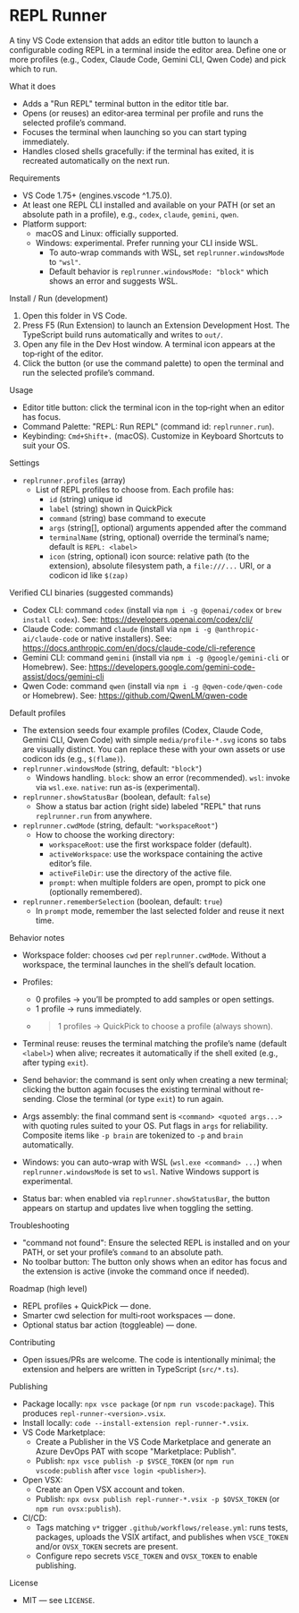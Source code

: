REPL Runner
===========

A tiny VS Code extension that adds an editor title button to launch a configurable coding REPL in a terminal inside the editor area. Define one or more profiles (e.g., Codex, Claude Code, Gemini CLI, Qwen Code) and pick which to run.

What it does
- Adds a "Run REPL" terminal button in the editor title bar.
- Opens (or reuses) an editor‑area terminal per profile and runs the selected profile’s command.
- Focuses the terminal when launching so you can start typing immediately.
- Handles closed shells gracefully: if the terminal has exited, it is recreated automatically on the next run.

Requirements
- VS Code 1.75+ (engines.vscode ^1.75.0).
- At least one REPL CLI installed and available on your PATH (or set an absolute path in a profile), e.g., `codex`, `claude`, `gemini`, `qwen`.
- Platform support:
  - macOS and Linux: officially supported.
  - Windows: experimental. Prefer running your CLI inside WSL.
    - To auto-wrap commands with WSL, set `replrunner.windowsMode` to `"wsl"`.
    - Default behavior is `replrunner.windowsMode: "block"` which shows an error and suggests WSL.

Install / Run (development)
1) Open this folder in VS Code.
2) Press F5 (Run Extension) to launch an Extension Development Host. The TypeScript build runs automatically and writes to `out/`.
3) Open any file in the Dev Host window. A terminal icon appears at the top‑right of the editor.
4) Click the button (or use the command palette) to open the terminal and run the selected profile’s command.

Usage
- Editor title button: click the terminal icon in the top‑right when an editor has focus.
- Command Palette: "REPL: Run REPL" (command id: `replrunner.run`).
- Keybinding: `Cmd+Shift+.` (macOS). Customize in Keyboard Shortcuts to suit your OS.

Settings
- `replrunner.profiles` (array)
  - List of REPL profiles to choose from. Each profile has:
    - `id` (string) unique id
    - `label` (string) shown in QuickPick
    - `command` (string) base command to execute
    - `args` (string[], optional) arguments appended after the command
    - `terminalName` (string, optional) override the terminal’s name; default is `REPL: <label>`
    - `icon` (string, optional) icon source: relative path (to the extension), absolute filesystem path, a `file:///...` URI, or a codicon id like `$(zap)`

Verified CLI binaries (suggested commands)
- Codex CLI: command `codex` (install via `npm i -g @openai/codex` or `brew install codex`). See: https://developers.openai.com/codex/cli/
- Claude Code: command `claude` (install via `npm i -g @anthropic-ai/claude-code` or native installers). See: https://docs.anthropic.com/en/docs/claude-code/cli-reference
- Gemini CLI: command `gemini` (install via `npm i -g @google/gemini-cli` or Homebrew). See: https://developers.google.com/gemini-code-assist/docs/gemini-cli
- Qwen Code: command `qwen` (install via `npm i -g @qwen-code/qwen-code` or Homebrew). See: https://github.com/QwenLM/qwen-code

Default profiles
- The extension seeds four example profiles (Codex, Claude Code, Gemini CLI, Qwen Code) with simple `media/profile-*.svg` icons so tabs are visually distinct. You can replace these with your own assets or use codicon ids (e.g., `$(flame)`).
- `replrunner.windowsMode` (string, default: `"block"`)
  - Windows handling. `block`: show an error (recommended). `wsl`: invoke via `wsl.exe`. `native`: run as-is (experimental).
- `replrunner.showStatusBar` (boolean, default: `false`)
  - Show a status bar action (right side) labeled "REPL" that runs `replrunner.run` from anywhere.
- `replrunner.cwdMode` (string, default: `"workspaceRoot"`)
  - How to choose the working directory:
    - `workspaceRoot`: use the first workspace folder (default).
    - `activeWorkspace`: use the workspace containing the active editor’s file.
    - `activeFileDir`: use the directory of the active file.
    - `prompt`: when multiple folders are open, prompt to pick one (optionally remembered).
- `replrunner.rememberSelection` (boolean, default: `true`)
  - In `prompt` mode, remember the last selected folder and reuse it next time.

 Behavior notes
- Workspace folder: chooses `cwd` per `replrunner.cwdMode`. Without a workspace, the terminal launches in the shell’s default location.
- Profiles:
  - 0 profiles → you’ll be prompted to add samples or open settings.
  - 1 profile → runs immediately.
  - >1 profiles → QuickPick to choose a profile (always shown).
- Terminal reuse: reuses the terminal matching the profile’s name (default `<label>`) when alive; recreates it automatically if the shell exited (e.g., after typing `exit`).
- Send behavior: the command is sent only when creating a new terminal; clicking the button again focuses the existing terminal without re-sending. Close the terminal (or type `exit`) to run again.
- Args assembly: the final command sent is `<command> <quoted args...>` with quoting rules suited to your OS. Put flags in `args` for reliability. Composite items like `-p brain` are tokenized to `-p` and `brain` automatically.
 
- Windows: you can auto-wrap with WSL (`wsl.exe <command> ...`) when `replrunner.windowsMode` is set to `wsl`. Native Windows support is experimental.
- Status bar: when enabled via `replrunner.showStatusBar`, the button appears on startup and updates live when toggling the setting.

Troubleshooting
- "command not found": Ensure the selected REPL is installed and on your PATH, or set your profile’s `command` to an absolute path.
- No toolbar button: The button only shows when an editor has focus and the extension is active (invoke the command once if needed).

Roadmap (high level)
- REPL profiles + QuickPick — done.
- Smarter cwd selection for multi‑root workspaces — done.
- Optional status bar action (toggleable) — done.
 

Contributing
- Open issues/PRs are welcome. The code is intentionally minimal; the extension and helpers are written in TypeScript (`src/*.ts`).

Publishing
- Package locally: `npx vsce package` (or `npm run vscode:package`). This produces `repl-runner-<version>.vsix`.
- Install locally: `code --install-extension repl-runner-*.vsix`.
- VS Code Marketplace:
  - Create a Publisher in the VS Code Marketplace and generate an Azure DevOps PAT with scope "Marketplace: Publish".
  - Publish: `npx vsce publish -p $VSCE_TOKEN` (or `npm run vscode:publish` after `vsce login <publisher>`).
- Open VSX:
  - Create an Open VSX account and token.
  - Publish: `npx ovsx publish repl-runner-*.vsix -p $OVSX_TOKEN` (or `npm run ovsx:publish`).
- CI/CD:
  - Tags matching `v*` trigger `.github/workflows/release.yml`: runs tests, packages, uploads the VSIX artifact, and publishes when `VSCE_TOKEN` and/or `OVSX_TOKEN` secrets are present.
  - Configure repo secrets `VSCE_TOKEN` and `OVSX_TOKEN` to enable publishing.

License
- MIT — see `LICENSE`.
